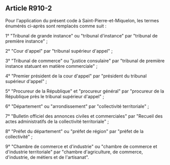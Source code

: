 Article R910-2
----
Pour l'application du présent code à Saint-Pierre-et-Miquelon, les termes
énumérés ci-après sont remplacés comme suit :

1° "Tribunal de grande instance" ou "tribunal d'instance" par "tribunal de
première instance" ;

2° "Cour d'appel" par "tribunal supérieur d'appel" ;

3° "Tribunal de commerce" ou "justice consulaire" par "tribunal de première
instance statuant en matière commerciale" ;

4° "Premier président de la cour d'appel" par "président du tribunal supérieur
d'appel" ;

5° "Procureur de la République" et "procureur général" par "procureur de la
République près le tribunal supérieur d'appel" ;

6° "Département" ou "arrondissement" par "collectivité territoriale" ;

7° "Bulletin officiel des annonces civiles et commerciales" par "Recueil des
actes administratifs de la collectivité territoriale" ;

8° "Préfet du département" ou "préfet de région" par "préfet de la collectivité"
;

9° "Chambre de commerce et d'industrie" ou "chambre de commerce et d'industrie
territoriale" par "chambre d'agriculture, de commerce, d'industrie, de métiers
et de l'artisanat".
